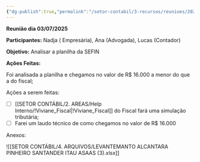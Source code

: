 ```yaml
---
{"dg-publish":true,"permalink":"/setor-contabil/3-recursos/reunioes/202507031751-reuniao-nadja/","dgPassFrontmatter":true,"created":"2025-07-03T17:51:52.167-03:00","updated":"2025-07-03T18:03:32.064-03:00"}
---
```


**Reunião dia 03/07/2025**

**Participantes:** Nadja ( Empresária), Ana (Advogada), Lucas (Contador)

**Objetivo:** Analisar a planilha da SEFIN

**Ações Feitas:**

Foi analisada a planilha e chegamos no valor de R$ 16.000 a menor do que a do fiscal;


Ações a serem feitas:

- [ ] [[SETOR CONTÁBIL/2. AREAS/Help Interno/!Viviane_Fiscal\|!Viviane_Fiscal]] do Fiscal fará uma simulação tributária;
- [ ] Farei um laudo técnico de como chegamos no valor de R$ 16.000

Anexos:

![[SETOR CONTÁBIL/4. ARQUIVOS/LEVANTEMANTO ALCANTARA PINHEIRO SANTANDER ITAU ASAAS (3).xlsx]]

